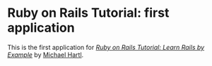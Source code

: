 # Ruby on Rails Tutorial: first application

This is the first application for 
[*Ruby on Rails Tutorial: Learn Rails by 
Example*](http://railstutorial.org/) 
by [Michael Hartl](http://michaelhartl.com).
